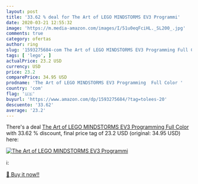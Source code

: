 ```yaml
---
layout: post
title: '33.62 % deal for The Art of LEGO MINDSTORMS EV3 Programmi'
date: 2020-03-21 12:55:32
image: 'https://m.media-amazon.com/images/I/51u0eqFciHL._SL200_.jpg'
comments: true
category: ofertas
author: ring
slug: '1593275684-com The Art of LEGO MINDSTORMS EV3 Programming Full Color'
tags: [ 'lego', ]
actualPrice: 23.2 USD
currency: USD
price: 23.2
comparePrice: 34.95 USD
prodname: 'The Art of LEGO MINDSTORMS EV3 Programming  Full Color '
country: 'com'
flag: '🇺🇸'
buyurl: 'https://www.amazon.com/dp/1593275684/?tag=tolees-20'
descuento: '33.62'
average: '23.2'
---
```


There's a deal [The Art of LEGO MINDSTORMS EV3 Programming  Full Color ](https://www.amazon.com/dp/1593275684/?tag=tolees-20)  with  33.62 % discount, final price tag of  23.2 USD (original: 34.95 USD) here:

[![The Art of LEGO MINDSTORMS EV3 Programmi](https://m.media-amazon.com/images/I/51u0eqFciHL._SL200_.jpg)](https://www.amazon.com/dp/1593275684/?tag=tolees-20)

ℹ️:


[🛒 Buy it now!!](https://www.amazon.com/dp/1593275684/?tag=tolees-20)
